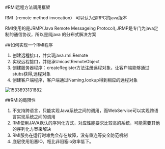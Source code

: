 #RMI远程方法调用框架

RMI（remote method invocation） 可以认为是RPC的java版本

RMI使用的是JRMP(Java Remote Messageing Protocol),JRMP是专门为java定制的通信协议，所以是纯java 的分布式解决方案

##如何实现一个RMI程序

1. 创建远程接口，并实现java.rmi.Remote
2. 实现远程接口，并继承UnicastRemoteObject
3. 创建服务器程序：createRegister方法注册远程对象，让客户端能够通过stubs获得,远程对象
4. 创建客户端程序，客户端通过Naming.lookup得到相应的远程对象

![1533893131882](E:\mydairy\框架\RMI.png)

##RMI的局限性

1. 不支持跨语言，只能实现Java系统之间的调用，而WebService可以实现跨语言实现系统之间的调用
2. RMI使用JAVA默认的序列化方式，对应性能要求比较高的系统，可能需要其他的序列化方案来解决
3. RMI服务在运行时难免会存在故障，没有重连等安全防范机制
4. 底层使用阻塞IO，相比非阻塞io效率低下。